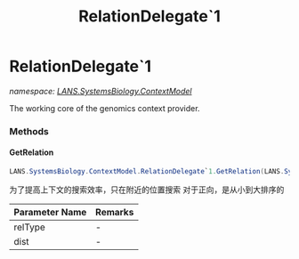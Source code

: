 ﻿---
title: RelationDelegate`1
---

# RelationDelegate`1
_namespace: [LANS.SystemsBiology.ContextModel](N-LANS.SystemsBiology.ContextModel.html)_

The working core of the genomics context provider.

### Methods

#### GetRelation
```csharp
LANS.SystemsBiology.ContextModel.RelationDelegate`1.GetRelation(LANS.SystemsBiology.ComponentModel.Loci.SegmentRelationships,System.Int32)
```
为了提高上下文的搜索效率，只在附近的位置搜索
 对于正向，是从小到大排序的

|Parameter Name|Remarks|
|--------------|-------|
|relType|-|
|dist|-|





